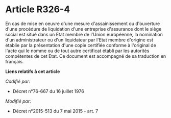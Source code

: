 # Article R326-4

En cas de mise en oeuvre d'une mesure d'assainissement ou d'ouverture d'une procédure de liquidation d'une    entreprise
d'assurance dont le siège social est situé dans un Etat membre de l'Union européenne, la nomination d'un administrateur ou
d'un liquidateur par l'Etat membre d'origine est établie par la présentation d'une copie certifiée conforme à l'original de
l'acte qui le nomme ou de tout autre certificat établi par les autorités compétentes de cet Etat. Ce document est accompagné
de sa traduction en français.

**Liens relatifs à cet article**

_Codifié par_:

  - Décret n°76-667 du 16 juillet 1976

_Modifié par_:

  - Décret n°2015-513 du 7 mai 2015 - art. 7
